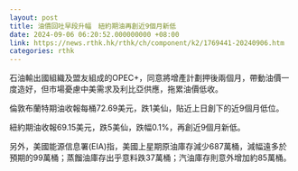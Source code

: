 ```yaml
---
layout: post
title: 油價回吐早段升幅　紐約期油再創近9個月新低
date: 2024-09-06 06:20:52.000000000 +08:00
link: https://news.rthk.hk/rthk/ch/component/k2/1769441-20240906.htm
categories: rthk
---
```


石油輸出國組織及盟友組成的OPEC+，同意將增產計劃押後兩個月，帶動油價一度造好，但市場憂慮中美需求及利比亞供應，拖累油價低收。

倫敦布蘭特期油收報每桶72.69美元，跌1美仙，貼近上日創下的近9個月低位。

紐約期油收報69.15美元，跌5美仙，跌幅0.1%，再創近9個月新低。

另外，美國能源信息署(EIA)指，美國上星期原油庫存減少687萬桶，減幅遠多於預期的99萬桶；蒸餾油庫存出乎意料跌37萬桶；汽油庫存則意外增加約85萬桶。
